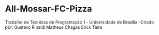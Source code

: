 # All-Mossar-FC-Pizza
Trabalho de Técnicas de Programação 1 - Universidade de Brasília
-Criado por:
Gustavo Rinaldi
Matheus Chagas
Erick Taira
